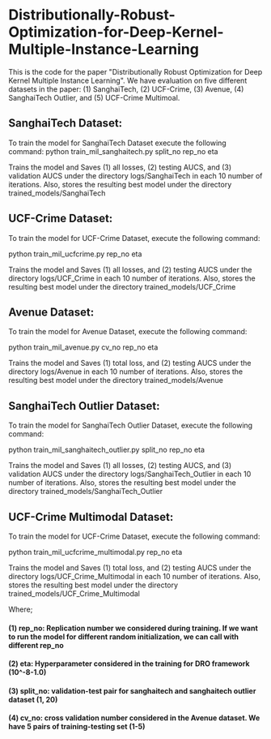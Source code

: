 # Distributionally-Robust-Optimization-for-Deep-Kernel-Multiple-Instance-Learning
This is the code for the paper "Distributionally Robust Optimization for Deep Kernel Multiple Instance Learning". 
We have evaluation on five different datasets in the paper: (1) SanghaiTech, (2) UCF-Crime, (3) Avenue, (4) SanghaiTech Outlier, and (5) UCF-Crime Multimoal.

## SanghaiTech Dataset:
To train the model for SanghaiTech Dataset execute the following command:
python train_mil_sanghaitech.py split_no rep_no eta

Trains the model and Saves (1) all losses, (2) testing AUCS,  and (3) validation  AUCS under the directory logs/SanghaiTech in each 10 number of iterations. Also, stores the resulting best model under the directory trained_models/SanghaiTech

## UCF-Crime Dataset:
To train the model for UCF-Crime Dataset, execute the following command:

python train_mil_ucfcrime.py rep_no eta

Trains the model and Saves (1) all losses, and (2) testing AUCS under the directory logs/UCF_Crime in each 10 number of iterations. Also, stores the resulting best model under the directory trained_models/UCF_Crime

## Avenue Dataset:
To train the model for Avenue Dataset, execute the following command:

python train_mil_avenue.py cv_no rep_no eta


Trains the model and Saves (1) total loss, and (2) testing AUCS under the directory logs/Avenue in each 10 number of iterations. Also, stores the resulting best model under the directory trained_models/Avenue


## SanghaiTech Outlier Dataset:
To train the model for SanghaiTech Outlier Dataset, execute the following command:

python train_mil_sanghaitech_outlier.py split_no rep_no eta

Trains the model and Saves (1) all losses, (2) testing AUCS,  and (3) validation  AUCS under the directory logs/SanghaiTech_Outlier in each 10 number of iterations. Also, stores the resulting best model under the directory trained_models/SanghaiTech_Outlier

## UCF-Crime Multimodal Dataset:
To train the model for UCF-Crime Dataset, execute the following command:

python train_mil_ucfcrime_multimodal.py rep_no eta

Trains the model and Saves (1) total loss, and (2) testing AUCS under the directory logs/UCF_Crime_Multimodal in each 10 number of iterations. Also, stores the resulting best model under the directory trained_models/UCF_Crime_Multimodal


Where; 
#### (1) rep_no: Replication number we considered during training. If we want to run the model for different random initialization, we can call with different rep_no
#### (2) eta: Hyperparameter considered in the training for DRO framework (10^-8-1.0)
#### (3) split_no: validation-test pair for sanghaitech and sanghaitech outlier dataset (1, 20)
####  (4) cv_no: cross validation number considered in the Avenue dataset. We have 5 pairs of training-testing set (1-5)
